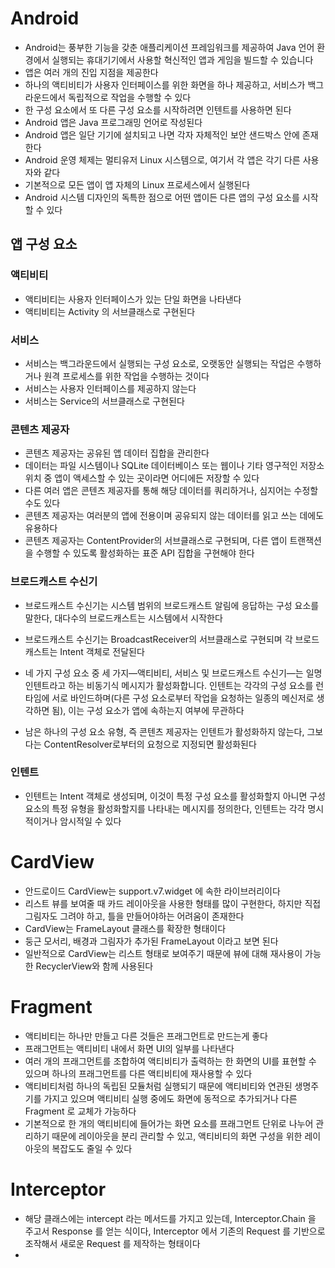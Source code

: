 # Android
* Android는 풍부한 기능을 갖춘 애플리케이션 프레임워크를 제공하여 Java 언어 환경에서 실행되는 휴대기기에서 사용할 혁신적인 앱과 게임을 빌드할 수 있습니다
* 앱은 여러 개의 진입 지점을 제공한다
* 하나의 액티비티가 사용자 인터페이스를 위한 화면을 하나 제공하고, 서비스가 백그라운드에서 독립적으로 작업을 수행할 수 있다
* 한 구성 요소에서 또 다른 구성 요소를 시작하려면 인텐트를 사용하면 된다
* Android 앱은 Java 프로그래밍 언어로 작성된다
* Android 앱은 일단 기기에 설치되고 나면 각자 자체적인 보안 샌드박스 안에 존재한다
* Android 운영 체제는 멀티유저 Linux 시스템으로, 여기서 각 앱은 각기 다른 사용자와 같다
* 기본적으로 모든 앱이 앱 자체의 Linux 프로세스에서 실행된다
* Android 시스템 디자인의 독특한 점으로 어떤 앱이든 다른 앱의 구성 요소를 시작할 수 있다

## 앱 구성 요소
### 액티비티
* 액티비티는 사용자 인터페이스가 있는 단일 화면을 나타낸다
* 액티비티는 Activity 의 서브클래스로 구현된다

### 서비스
* 서비스는 백그라운드에서 실행되는 구성 요소로, 오랫동안 실행되는 작업은 수행하거나 원격 프로세스를 위한 작업을 수행하는 것이다
* 서비스는 사용자 인터페이스를 제공하지 않는다
* 서비스는 Service의 서브클래스로 구현된다

### 콘텐츠 제공자
* 콘텐츠 제공자는 공유된 앱 데이터 집합을 관리한다
* 데이터는 파일 시스템이나 SQLite 데이터베이스 또는 웹이나 기타 영구적인 저장소 위치 중 앱이 액세스할 수 있는 곳이라면 어디에든 저장할 수 있다
* 다른 여러 앱은 콘텐츠 제공자를 통해 해당 데이터를 쿼리하거나, 심지어는 수정할 수도 있다
* 콘텐츠 제공자는 여러분의 앱에 전용이며 공유되지 않는 데이터를 읽고 쓰는 데에도 유용하다
* 콘텐츠 제공자는 ContentProvider의 서브클래스로 구현되며, 다른 앱이 트랜잭션을 수행할 수 있도록 활성화하는 표준 API 집합을 구현해야 한다

### 브로드캐스트 수신기
* 브로드캐스트 수신기는 시스템 범위의 브로드캐스트 알림에 응답하는 구성 요소를 말한다, 대다수의 브로드캐스트는 시스템에서 시작한다
* 브로드캐스트 수신기는 BroadcastReceiver의 서브클래스로 구현되며 각 브로드캐스트는 Intent 객체로 전달된다

* 네 가지 구성 요소 중 세 가지—액티비티, 서비스 및 브로드캐스트 수신기—는 일명인텐트라고 하는 비동기식 메시지가 활성화합니다. 인텐트는 각각의 구성 요소를 런타임에 서로 바인드하며(다른 구성 요소로부터 작업을 요청하는 일종의 메신저로 생각하면 됨), 이는 구성 요소가 앱에 속하는지 여부에 무관하다
* 남은 하나의 구성 요소 유형, 즉 콘텐츠 제공자는 인텐트가 활성화하지 않는다, 그보다는 ContentResolver로부터의 요청으로 지정되면 활성화된다

### 인텐트
* 인텐트는 Intent 객체로 생성되며, 이것이 특정 구성 요소를 활성화할지 아니면 구성 요소의 특정 유형을 활성화할지를 나타내는 메시지를 정의한다, 인텐트는 각각 명시적이거나 암시적일 수 있다

# CardView
* 안드로이드 CardView는 support.v7.widget 에 속한 라이브러리이다
* 리스트 뷰를 보여줄 때 카드 레이아웃을 사용한 형태를 많이 구현한다, 하지만 직접 그림자도 그려야 하고, 틀을 만들어야하는 어려움이 존재한다
* CardView는 FrameLayout 클래스를 확장한 형태이다
* 둥근 모서리, 배경과 그림자가 추가된 FrameLayout 이라고 보면 된다
* 일반적으로 CardView는 리스트 형태로 보여주기 때문에 뷰에 대해 재사용이 가능한 RecyclerView와 함께 사용된다

# Fragment
* 액티비티는 하나만 만들고 다른 것들은 프래그먼트로 만드는게 좋다
* 프래그먼트는 액티비티 내에서 화면 UI의 일부를 나타낸다
* 여러 개의 프래그먼트를 조합하여 액티비티가 출력하는 한 화면의 UI를 표현할 수 있으며 하나의 프래그먼트를 다른 액티비티에 재사용할 수 있다
* 액티비티처럼 하나의 독립된 모듈처럼 실행되기 때문에 액티비티와 연관된 생명주기를 가지고 있으며 액티비티 실행 중에도 화면에 동적으로 추가되거나 다른 Fragment 로 교체가 가능하다
* 기본적으로 한 개의 액티비티에 들어가는 화면 요소를 프래그먼트 단위로 나누어 관리하기 때문에 레이아웃을 분리 관리할 수 있고, 액티비티의 화면 구성을 위한 레이아웃의 복잡도도 줄일 수 있다

# Interceptor
* 해당 클래스에는 intercept 라는 메서드를 가지고 있는데, Interceptor.Chain 을 주고서 Response 를 얻는 식이다, Interceptor 에서 기존의 Request 를 기반으로 조작해서 새로운 Request 를 제작하는 형태이다
* 


